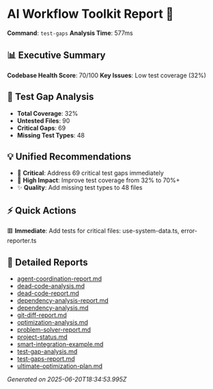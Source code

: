 # AI Workflow Toolkit Report 🚀

**Command**: `test-gaps`
**Analysis Time**: 577ms

## 📊 Executive Summary

**Codebase Health Score**: 70/100
**Key Issues**: Low test coverage (32%)

## 🧪 Test Gap Analysis
- **Total Coverage**: 32%
- **Untested Files**: 90
- **Critical Gaps**: 69
- **Missing Test Types**: 48

## 💡 Unified Recommendations

- 🚨 **Critical**: Address 69 critical test gaps immediately
- 🎯 **High Impact**: Improve test coverage from 32% to 70%+
- ✨ **Quality**: Add missing test types to 48 files

## ⚡ Quick Actions

🟥 **Immediate**: Add tests for critical files: use-system-data.ts, error-reporter.ts

## 📁 Detailed Reports

- [agent-coordination-report.md](./agent-coordination-report.md)
- [dead-code-analysis.md](./dead-code-analysis.md)
- [dead-code-report.md](./dead-code-report.md)
- [dependency-analysis-report.md](./dependency-analysis-report.md)
- [dependency-analysis.md](./dependency-analysis.md)
- [git-diff-report.md](./git-diff-report.md)
- [optimization-analysis.md](./optimization-analysis.md)
- [problem-solver-report.md](./problem-solver-report.md)
- [project-status.md](./project-status.md)
- [smart-integration-example.md](./smart-integration-example.md)
- [test-gap-analysis.md](./test-gap-analysis.md)
- [test-gaps-report.md](./test-gaps-report.md)
- [ultimate-optimization-plan.md](./ultimate-optimization-plan.md)

*Generated on 2025-06-20T18:34:53.995Z*
